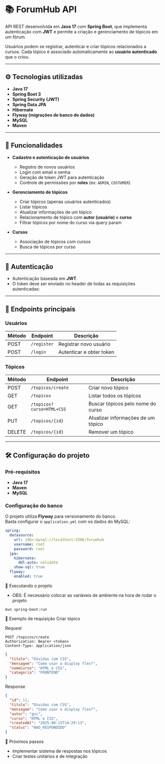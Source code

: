 # 📚 ForumHub API

API REST desenvolvida em **Java 17** com **Spring Boot**, que implementa autenticação com **JWT** e permite a criação e gerenciamento de tópicos em um fórum.

Usuários podem se registrar, autenticar e criar tópicos relacionados a cursos. Cada tópico é associado automaticamente ao **usuário autenticado** que o criou.

---

## ⚙️ Tecnologias utilizadas

- **Java 17**
- **Spring Boot 3**
- **Spring Security (JWT)**
- **Spring Data JPA**
- **Hibernate**
- **Flyway (migrações de banco de dados)**
- **MySQL**
- **Maven**

---

## 📖 Funcionalidades

- **Cadastro e autenticação de usuários**
    - Registro de novos usuários
    - Login com email e senha
    - Geração de token JWT para autenticação
    - Controle de permissões por **roles** (ex: `ADMIN`, `COSTUMER`)

- **Gerenciamento de tópicos**
    - Criar tópicos (apenas usuários autenticados)
    - Listar tópicos
    - Atualizar informações de um tópico
    - Relacionamento de tópico com **autor (usuário)** e **curso**
    - Filtrar tópicos por nome do curso via query param

- **Cursos**
    - Associação de tópicos com cursos
    - Busca de tópicos por curso

---

## 🔑 Autenticação

- Autenticação baseada em **JWT**.
- O token deve ser enviado no header de todas as requisições autenticadas:


---

## 📌 Endpoints principais

### Usuários
| Método | Endpoint     | Descrição                |
|--------|-------------|--------------------------|
| POST   | `/register` | Registrar novo usuário   |
| POST   | `/login`    | Autenticar e obter token |

### Tópicos
| Método | Endpoint                | Descrição                          |
|--------|-------------------------|------------------------------------|
| POST   | `/topicos/create`       | Criar novo tópico                  |
| GET    | `/topicos`              | Listar todos os tópicos            |
| GET    | `/topicos?curso=HTML+CSS` | Buscar tópicos pelo nome do curso |
| PUT    | `/topicos/{id}`         | Atualizar informações de um tópico |
| DELETE | `/topicos/{id}`         | Remover um tópico                  |

---

## 🛠️ Configuração do projeto

### Pré-requisitos
- **Java 17**
- **Maven**
- **MySQL**

### Configuração do banco
O projeto utiliza **Flyway** para versionamento do banco.  
Basta configurar o `application.yml` com os dados do MySQL:

```yaml
spring:
  datasource:
    url: jdbc:mysql://localhost:3306/forumhub
    username: root
    password: root
  jpa:
    hibernate:
      ddl-auto: validate
    show-sql: true
  flyway:
    enabled: true

````
🚀 Executando o projeto

- OBS: É necessário colocar as variáveis de ambiente na hora de rodar o projeto

````
mvn spring-boot:run
````

📝 Exemplo de requisição
Criar tópico

Request
````text
POST /topicos/create
Authorization: Bearer <token>
Content-Type: application/json
````

````json
{
  "titulo": "Dúvidas com CSS",
  "mensagem": "Como usar o display flex?",
  "nomeCurso": "HTML e CSS",
  "categoria": "FRONTEND"
}
````
Response
````json
{
  "id": 11,
  "titulo": "Dúvidas com CSS",
  "mensagem": "Como usar o display flex?",
  "autor": "gui",
  "curso": "HTML e CSS",
  "createdAt": "2025-08-15T14:29:13",
  "status": "NAO_RESPONDIDO"
}
````
📌 Próximos passos
- Implementar sistema de respostas nos tópicos
- Criar testes unitários e de integração